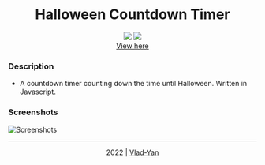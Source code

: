 # <div align="center">Halloween Countdown Timer</div>

 <div align="center"> 
<img src="https://img.shields.io/badge/-CSS3-1572B6?logo=css3&logoColor=white&logoWidth=30"> 
<img src="https://img.shields.io/badge/-JavaScript-F0DB4F?logo=javascript&logoColor=white&logoWidth=30">
<br>
<a href="https://vlad-yan.github.io/Halloween-Countdown-Timer/">View here</a>
</div>

### Description
- A countdown timer counting down the time until Halloween. Written in Javascript.

### Screenshots
![Screenshots](https://user-images.githubusercontent.com/93535054/192998564-ea157672-7b36-4a2b-ac57-671fb0e202d4.jpg)


***

<div align="center">
    2022 | <a href="https://github.com/Vlad-Yan"> Vlad-Yan </a>
</div>
